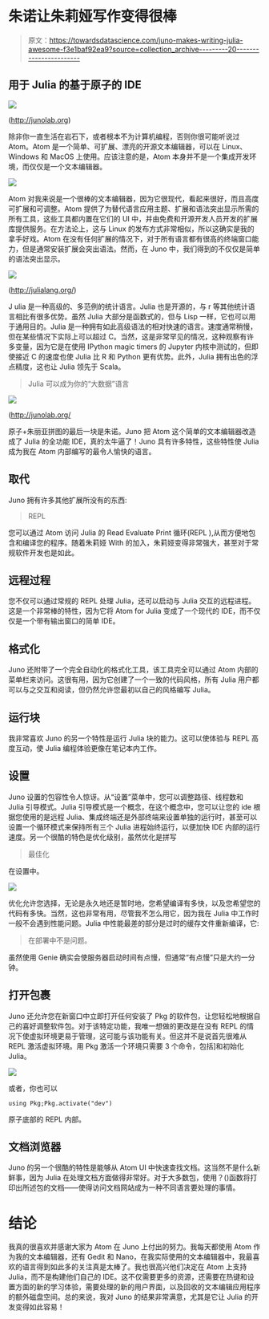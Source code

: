 # 朱诺让朱莉娅写作变得很棒

> 原文：<https://towardsdatascience.com/juno-makes-writing-julia-awesome-f3e1baf92ea9?source=collection_archive---------20----------------------->

## 用于 Julia 的基于原子的 IDE

![](img/7bc9fdcf3b8d276a0005c28dddee6c40.png)

(http://junolab.org)

除非你一直生活在岩石下，或者根本不为计算机编程，否则你很可能听说过 Atom。Atom 是一个简单、可扩展、漂亮的开源文本编辑器，可以在 Linux、Windows 和 MacOS 上使用。应该注意的是，Atom 本身并不是一个集成开发环境，而仅仅是一个文本编辑器。

![](img/be31e0ab67b7aeb949b98f771ffb5d3d.png)

Atom 对我来说是一个很棒的文本编辑器，因为它很现代，看起来很好，而且高度可扩展和可调整。Atom 提供了为替代语言应用主题、扩展和语法突出显示所需的所有工具，这些工具都内置在它们的 UI 中，并由免费和开源开发人员开发的扩展库提供服务。在方法论上，这与 Linux 的发布方式非常相似，所以这确实是我的拿手好戏。Atom 在没有任何扩展的情况下，对于所有语言都有很高的终端窗口能力，但是通常安装扩展会突出语法。然而，在 Juno 中，我们得到的不仅仅是简单的语法突出显示。

![](img/b8beac3ea8c8db6d1c94744f7b1f15e5.png)

(http://julialang.org/)

J ulia 是一种高级的、多范例的统计语言。Julia 也是开源的，与 r 等其他统计语言相比有很多优势。虽然 Julia 大部分是函数式的，但与 Lisp 一样，它也可以用于通用目的。Julia 是一种拥有如此高级语法的相对快速的语言。速度通常稍慢，但在某些情况下实际上可以超过 C。当然，这是非常罕见的情况，这种观察有许多变量，因为它是在使用 IPython magic timers 的 Jupyter 内核中测试的，但即使接近 C 的速度也使 Julia 比 R 和 Python 更有优势。此外，Julia 拥有出色的浮点精度，这也让 Julia 领先于 Scala。

> Julia 可以成为你的“大数据”语言

![](img/cce03bc511570b16bb15afb915edb0e7.png)

(http://junolab.org/

原子+朱丽亚拼图的最后一块是朱诺。Juno 把 Atom 这个简单的文本编辑器改造成了 Julia 的全功能 IDE，真的太牛逼了！Juno 具有许多特性，这些特性使 Julia 成为我在 Atom 内部编写的最令人愉快的语言。

## 取代

Juno 拥有许多其他扩展所没有的东西:

> REPL

您可以通过 Atom 访问 Julia 的 Read Evaluate Print 循环(REPL ),从而方便地包含和编译您的程序。随着朱莉娅 With 的加入，朱莉娅变得非常强大，甚至对于常规软件开发也是如此。

## 远程过程

您不仅可以通过常规的 REPL 处理 Julia，还可以启动与 Julia 交互的远程进程。这是一个非常棒的特性，因为它将 Atom for Julia 变成了一个现代的 IDE，而不仅仅是一个带有输出窗口的简单 IDE。

## 格式化

Juno 还附带了一个完全自动化的格式化工具，该工具完全可以通过 Atom 内部的菜单栏来访问。这很有用，因为它创建了一个一致的代码风格，所有 Julia 用户都可以与之交互和阅读，但仍然允许您最初以自己的风格编写 Julia。

## 运行块

我非常喜欢 Juno 的另一个特性是运行 Julia 块的能力。这可以使体验与 REPL 高度互动，使 Julia 编程体验更像在笔记本内工作。

## 设置

Juno 设置的包容性令人惊讶。从“设置”菜单中，您可以调整路径、线程数和 Julia 引导模式。Julia 引导模式是一个概念，在这个概念中，您可以让您的 ide 根据您使用的是远程 Julia、集成终端还是外部终端来设置单独的运行时，甚至可以设置一个循环模式来保持所有三个 Julia 进程始终运行，以便加快 IDE 内部的运行速度。另一个很酷的特色是优化级别，虽然优化是拼写

> 最佳化

在设置中。

![](img/41652734eb8b00821f0c0c3bb0b6b9ee.png)

优化允许您选择，无论是永久地还是暂时地，您希望编译有多快，以及您希望您的代码有多快。当然，这也非常有用，尽管我不怎么用它，因为我在 Julia 中工作时一般不会遇到性能问题。Julia 中性能最差的部分是过时的缓存文件重新编译，它:

> 在部署中不是问题。

虽然使用 Genie 确实会使服务器启动时间有点慢，但通常“有点慢”只是大约一分钟。

## 打开包裹

Juno 还允许您在新窗口中立即打开任何安装了 Pkg 的软件包，让您轻松地根据自己的喜好调整软件包。对于该特定功能，我唯一想做的更改是在没有 REPL 的情况下使虚拟环境更易于管理，这可能与该功能有关。但这并不是说首先很难从 REPL 激活虚拟环境。用 Pkg 激活一个环境只需要 3 个命令，包括]和初始化 Julia。

![](img/1d25a2b23089771a15878e166c24fe54.png)

或者，你也可以

```
using Pkg;Pkg.activate("dev")
```

原子底部的 REPL 内部。

## 文档浏览器

Juno 的另一个很酷的特性是能够从 Atom UI 中快速查找文档。这当然不是什么新鲜事，因为 Julia 在处理文档方面做得非常好。对于大多数包，使用？()函数将打印出所述包的文档——使得访问文档网站成为一种不同语言要处理的事情。

# 结论

我真的很喜欢并感谢大家为 Atom 在 Juno 上付出的努力。我每天都使用 Atom 作为我的文本编辑器，还有 Gedit 和 Nano，在我实际使用的文本编辑器中，我最喜欢的语言得到如此多的关注真是太棒了。我也很高兴他们决定在 Atom 上支持 Julia，而不是构建他们自己的 IDE。这不仅需要更多的资源，还需要在热键和设置方面的新的学习体验，需要处理的新的用户界面，以及回收的文本编辑应用程序的额外磁盘空间。总的来说，我对 Juno 的结果非常满意，尤其是它让 Julia 的开发变得如此容易！